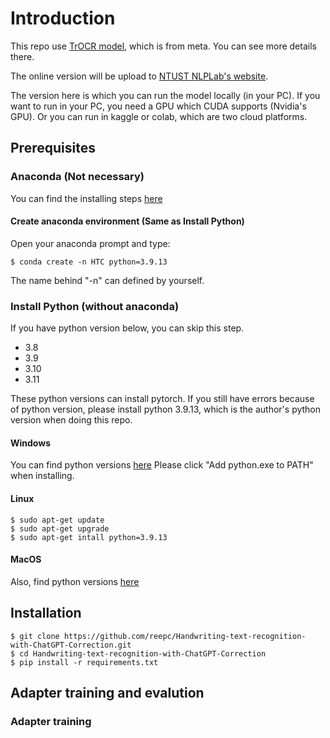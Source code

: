 # Introduction

This repo use [TrOCR model](https://github.com/microsoft/unilm/tree/master/trocr#trocr), which is from meta.
You can see more details there.

The online version will be upload to [NTUST NLPLab's website](https://nlp.csie.ntust.edu.tw/).

The version here is which you can run the model locally (in your PC).
If you want to run in your PC, you need a GPU which CUDA supports (Nvidia's GPU).
Or you can run in kaggle or colab, which are two cloud platforms.

## Prerequisites

### Anaconda (Not necessary)

You can find the installing steps [here](https://docs.anaconda.com/free/anaconda/install/#)

#### Create anaconda environment (Same as Install Python)

Open your anaconda prompt and type:
```
$ conda create -n HTC python=3.9.13
```
The name behind "-n" can defined by yourself.

### Install Python (without anaconda)

If you have python version below, you can skip this step.

- 3.8
- 3.9
- 3.10
- 3.11

These python versions can install pytorch.
If you still have errors because of python version, please install python 3.9.13, which is the author's python version when doing this repo.

#### Windows

You can find python versions [here](https://www.python.org/downloads/)
Please click "Add python.exe to PATH" when installing.

#### Linux

```
$ sudo apt-get update 
$ sudo apt-get upgrade
$ sudo apt-get intall python=3.9.13
```

#### MacOS

Also, find python versions [here](https://www.python.org/downloads/macos/)

## Installation

```
$ git clone https://github.com/reepc/Handwriting-text-recognition-with-ChatGPT-Correction.git
$ cd Handwriting-text-recognition-with-ChatGPT-Correction
$ pip install -r requirements.txt
```

## Adapter training and evalution

### Adapter training


